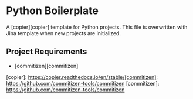 # Python Boilerplate

A [copier][copier] template for Python projects.
This file is overwritten with Jina template when
new projects are initialized.



## Project Requirements

- [commitizen][commitizen]

[copier]: https://copier.readthedocs.io/en/stable/[commitizen]: https://github.com/commitizen-tools/commitizen
[commitizen]: https://github.com/commitizen-tools/commitizen
